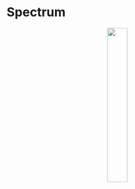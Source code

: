 # Spectrum
<div align='center'>
<img width="30%" src="https://github.com/whde/Spectrum/blob/master/0em79-28svp.gif?raw=true" />
</div>
